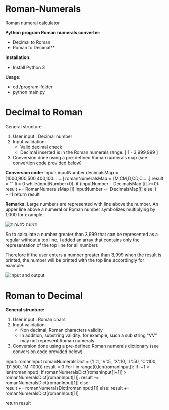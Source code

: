 # Roman-Numerals
Roman numeral calculator


**Python program Roman numerals converter:** 
* Decimal to Roman
* Roman to Decimal**

**Installation:** 
- Install Python 3

**Usage:**
- cd  /program-folder
- python main.py


Decimal to Roman
===============
General structure: 
1. User input : Decimal number
2. Input validation:
	- Valid decimal check 
	- Decimal inserted is in the Roman numerals range: [ 1 - 3,999,999 ]
3. Conversion done using a pre-defined Roman numerals map (see convertion code provided below) 


**Conversion code:**
Input: inputNumber
decimalsMap = [1000,900,500,400,100…….]
romanNumeralsMap = [M,CM,D,CD,C…..]
result = “”
Ii = 0
while(inputNumber>0):
	if (inputNumber - DecimalsMap [i] >=0):
		result +=  RomanNumeralsMap [i]
		inputNumber -= DecimalsMap[i]
	else:
i +=1
return result


**Remarks:**
Large numbers are represented with line above the number. 
An upper line above a numeral or Roman number symbolizes multiplying by 1,000 for example:

![תמונה להערות](https://user-images.githubusercontent.com/33810472/66054042-1420c080-e53c-11e9-89a4-2aeeee4f4040.png)


So to calculate a number greater than 3,999 that can be represented as a regular without a top line, I added an array that contains only the representation of the top line for all numbers

Therefore if the user enters a number greater than 3,999 when the result is printed, the number will be printed with the top line accordingly
for example:

![input and output](https://user-images.githubusercontent.com/33810472/66060340-2869bb00-e546-11e9-83b3-fdab871d35a0.png)



Roman to Decimal
===============
**General structure:** 
1. User input : Roman chars
2. Input validation:
	- Non decimal, Roman characters validity 
	- In addition, substring validity: for example, such a sub string "VV" may not represent Roman numerals
3. Conversion done using a pre-defined Roman numerals dictionary (see conversion code provided below) 


Input: romanInput
romanNumeralsDict = {'I':1, 'V':5, 'X':10, 'L':50, 'C':100, 'D':500, 'M':1000}
result = 0
For i in range(0,len(romanInput)):
	If i+1 < len(romanInput):
		If romanNumeralsDict[romanInput[i+1]] > romanNumeralsDict[romanInput[1]]:
			result  -= romanNumeralsDict[romanInput[1]]
else:	
result  += romanNumeralsDict[romanInput[1]]	
	else:
		result  += romanNumeralsDict[romanInput[1]]

return result 








